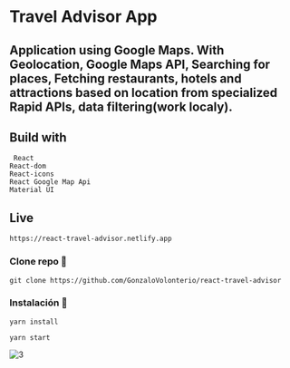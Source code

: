 # Travel Advisor App

## Application using Google Maps. With Geolocation, Google Maps API, Searching for places, Fetching restaurants, hotels and attractions based on location from specialized Rapid APIs, data filtering(work localy).

## Build with

```
 React 
React-dom
React-icons
React Google Map Api
Material UI

```

## Live

```
https://react-travel-advisor.netlify.app

```

### Clone repo 🔧

```
git clone https://github.com/GonzaloVolonterio/react-travel-advisor
```

### Instalación 🔧

```
yarn install

yarn start

```

![3](https://user-images.githubusercontent.com/64506662/234716719-ef5a396c-1c63-4a96-b613-2a0f54066248.png)

